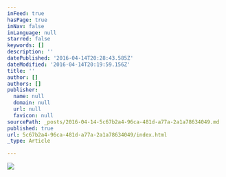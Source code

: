 ```yaml
---
inFeed: true
hasPage: true
inNav: false
inLanguage: null
starred: false
keywords: []
description: ''
datePublished: '2016-04-14T20:28:43.585Z'
dateModified: '2016-04-14T20:19:59.156Z'
title: ''
author: []
authors: []
publisher:
  name: null
  domain: null
  url: null
  favicon: null
sourcePath: _posts/2016-04-14-5c67b2a4-96ca-481d-a77a-2a1a78634049.md
published: true
url: 5c67b2a4-96ca-481d-a77a-2a1a78634049/index.html
_type: Article

---
```

![](https://the-grid-user-content.s3-us-west-2.amazonaws.com/9056b8bf-ce7c-43b6-9359-80f871c37ac9.jpg)